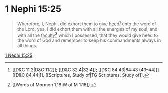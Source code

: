 # 1 Nephi 15:25

> Wherefore, I, Nephi, did exhort them to give <u>heed</u>[^a] unto the word of the Lord; yea, I did exhort them with all the energies of my soul, and with all the <u>faculty</u>[^b] which I possessed, that they would give heed to the word of God and remember to keep his commandments always in all things.

[1 Nephi 15:25](https://www.churchofjesuschrist.org/study/scriptures/bofm/1-ne/15?lang=eng&id=p25#p25)


[^a]: [[D&C 11.2|D&C 11:2]]; [[D&C 32.4|32:4]]; [[D&C 84.43|84:43 (43–44)]][[D&C 84.44|]]. [[Scriptures, Study of|TG Scriptures, Study of]].  
[^b]: [[Words of Mormon 1.18|W of M 1:18]].  
